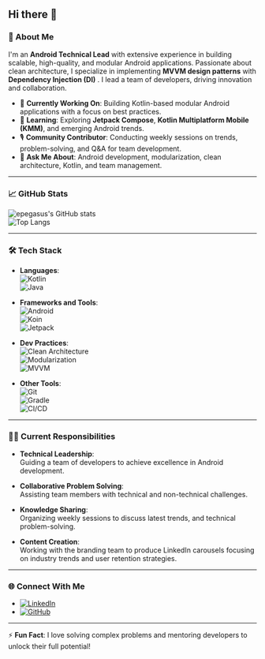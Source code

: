 ## Hi there 👋

### 🚀 About Me

I'm an **Android Technical Lead** with extensive experience in building scalable, high-quality, and modular Android applications. Passionate about clean architecture, I specialize in implementing **MVVM design patterns** with **Dependency Injection (DI)** . I lead a team of developers, driving innovation and collaboration.

- 🔭 **Currently Working On**: Building Kotlin-based modular Android applications with a focus on best practices.
- 🌱 **Learning**: Exploring **Jetpack Compose**, **Kotlin Multiplatform Mobile (KMM)**, and emerging Android trends.
- 🎙 **Community Contributor**: Conducting weekly sessions on trends, problem-solving, and Q&A for team development.
- 💬 **Ask Me About**: Android development, modularization, clean architecture, Kotlin, and team management.

---

### 📈 GitHub Stats

![epegasus's GitHub stats](https://github-readme-stats.vercel.app/api?username=orbitalsonic&show_icons=true&theme=radical)  
![Top Langs](https://github-readme-stats.vercel.app/api/top-langs/?username=orbitalsonic&layout=compact&theme=radical)

---

### 🛠️ Tech Stack

- **Languages**:  
  ![Kotlin](https://img.shields.io/badge/Kotlin-%230095D5.svg?style=flat-square&logo=kotlin&logoColor=white)  
  ![Java](https://img.shields.io/badge/Java-%23ED8B00.svg?style=flat-square&logo=java&logoColor=white)

- **Frameworks and Tools**:  
  ![Android](https://img.shields.io/badge/Android-%233DDC84.svg?style=flat-square&logo=android&logoColor=white)  
  ![Koin](https://img.shields.io/badge/Koin-%234AB738.svg?style=flat-square&logo=android&logoColor=white)  
  ![Jetpack](https://img.shields.io/badge/Jetpack-4285F4?style=flat-square&logo=android&logoColor=white)

- **Dev Practices**:  
  ![Clean Architecture](https://img.shields.io/badge/-Clean%20Architecture-3DDC84?style=flat-square)  
  ![Modularization](https://img.shields.io/badge/-Modularization-3DDC84?style=flat-square)  
  ![MVVM](https://img.shields.io/badge/-MVVM-FF6F00?style=flat-square)

- **Other Tools**:  
  ![Git](https://img.shields.io/badge/Git-%23F05033.svg?style=flat-square&logo=git&logoColor=white)  
  ![Gradle](https://img.shields.io/badge/Gradle-02303A.svg?style=flat-square&logo=gradle&logoColor=white)  
  ![CI/CD](https://img.shields.io/badge/CI%2FCD-4285F4?style=flat-square&logo=githubactions&logoColor=white)

---

### 👩‍💻 Current Responsibilities

- **Technical Leadership**:  
  Guiding a team of developers to achieve excellence in Android development.

- **Collaborative Problem Solving**:  
  Assisting team members with technical and non-technical challenges.

- **Knowledge Sharing**:  
  Organizing weekly sessions to discuss latest trends, and technical problem-solving.

- **Content Creation**:  
  Working with the branding team to produce LinkedIn carousels focusing on industry trends and user retention strategies.

---

### 🌐 Connect With Me

- [![LinkedIn](https://img.shields.io/badge/LinkedIn-%230077B5.svg?style=flat-square&logo=linkedin&logoColor=white)](https://www.linkedin.com/in/epegasus)
- [![GitHub](https://img.shields.io/badge/GitHub-%23121011.svg?style=flat-square&logo=github&logoColor=white)](https://github.com/epegasus)

---

⚡ **Fun Fact**: I love solving complex problems and mentoring developers to unlock their full potential!
